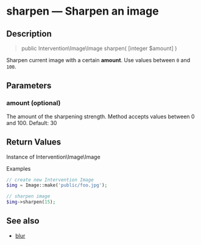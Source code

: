# sharpen — Sharpen an image

## Description

> public Intervention\Image\Image sharpen( [integer $amount] )

Sharpen current image with a certain **amount**. Use values between ```0``` and ```100```.

## Parameters

### amount (optional)
The amount of the sharpening strength. Method accepts values between 0 and 100. Default: 30

## Return Values
Instance of Intervention\Image\Image

Examples

```php
// create new Intervention Image
$img = Image::make('public/foo.jpg');

// sharpen image
$img->sharpen(15);
```

## See also

- [blur](/api/blur)
